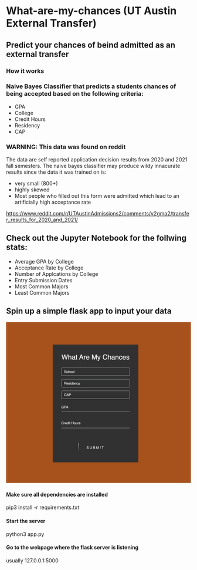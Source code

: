 # What-are-my-chances (UT Austin External Transfer)

## Predict your chances of beind admitted as an external transfer

### How it works

### Naive Bayes Classifier that predicts a students chances of being accepted based on the following criteria:

- GPA
- College
- Credit Hours
- Residency
- CAP 



### WARNING: This data was found on reddit 

  The data are self reported application decision results from 2020 and 2021 fall semesters. 
  The naive bayes classifier may produce wildy innacurate results since the data it was trained on is:
  - very small (800+)
  - highly skewed
   - Most people who filled out this form were admitted which lead to an artificially high acceptance rate
  
  

  https://www.reddit.com/r/UTAustinAdmissions2/comments/v2gma2/transfer_results_for_2020_and_2021/


## Check out the Jupyter Notebook for the follwing stats:

- Average GPA by College
- Acceptance Rate by College
- Number of Applcations by College
- Entry Submission Dates
- Most Common Majors
- Least Common Majors


## Spin up a simple flask app to input your data

![Screenshot](websiteImage.png)

#### Make sure all dependencies are installed 
  pip3 install -r requirements.txt
  
#### Start the server
  python3 app.py
  
#### Go to the webpage where the flask server is listening

  usually 127.0.0.1:5000
  
 

  


